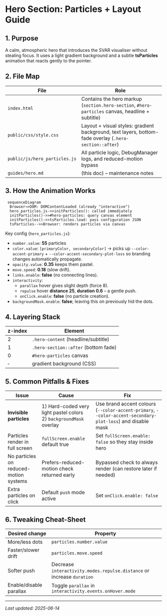 # Hero Section: Particles + Layout Guide

## 1. Purpose
A calm, atmospheric hero that introduces the SVAR visualiser without stealing focus.  It uses a light gradient background and a subtle **tsParticles** animation that reacts gently to the pointer.

## 2. File Map
| File | Role |
|------|------|
| `index.html`            | Contains the hero markup (`section.hero-section`, `#hero-particles` canvas, headline + subtitle) |
| `public/css/style.css`  | Layout + visual styles: gradient background, text layers, bottom-fade overlay (`.hero-section::after`) |
| `public/js/hero_particles.js` | All particle logic, DebugManager logs, and reduced-motion bypass |
| `guides/hero.md`        | (this doc) – maintenance notes |

## 3. How the Animation Works
```mermaid
 sequenceDiagram
  Browser→>DOM: DOMContentLoaded (already "interactive")
  hero_particles.js->>initParticles(): called immediately
  initParticles()->>#hero-particles: query canvas element
  initParticles()->>tsParticles.load: pass configuration JSON
  tsParticles-->>Browser: renders particles via canvas
```
Key config (`hero_particles.js`):
- `number.value`: **55** particles
- `color.value`: `[primaryColor, secondaryColor]` → picks up `--color-accent-primary` + `--color-accent-secondary-plot-loss` so branding changes automatically propagate.
- `opacity.value`: **0.35** keeps them pastel.
- `move.speed`: **0.18** (slow drift).
- `links.enable`: **false** (no connecting lines).
- `interactivity`:
  * `parallax` hover gives slight depth (force 8).
  * `repulse` hover **distance 25**, **duration 0.6** – a gentle push.
  * `onClick.enable`: **false** (no particle creation).
- `backgroundMask.enable`: **false**; leaving this on previously hid the dots.

## 4. Layering Stack
| z-index | Element |
|---------|---------|
| 2 | `.hero-content` (headline/subtitle) |
| 1 | `.hero-section::after` (bottom fade) |
| 0 | `#hero-particles` canvas |
| ‑ | gradient background (CSS) |

## 5. Common Pitfalls & Fixes
| Issue | Cause | Fix |
|-------|-------|-----|
| **Invisible particles** | 1) Hard-coded very light pastel colors <br>2) `backgroundMask` overlay | Use brand accent colours (`--color-accent-primary`, `--color-accent-secondary-plot-loss`) and disable mask |
| Particles render in full screen | `fullScreen.enable` default true | Set `fullScreen.enable: false` so they stay inside hero |
| No particles on reduced-motion systems | Prefers-reduced-motion check returned early | Bypassed check to always render (can restore later if needed) |
| Extra particles on click | Default `push` mode active | Set `onClick.enable: false` |

## 6. Tweaking Cheat-Sheet
| Desired change | Property |
|----------------|----------|
| More/less dots | `particles.number.value` |
| Faster/slower drift | `particles.move.speed` |
| Softer push | Decrease `interactivity.modes.repulse.distance` or increase `duration` |
| Enable/disable parallax | Toggle `parallax` in `interactivity.events.onHover.mode` |

---
_Last updated: 2025-06-14_
